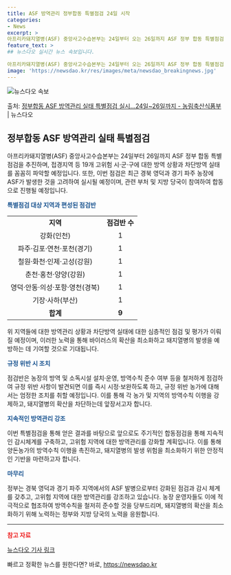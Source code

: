 ```yaml
---
title: ASF 방역관리 정부합동 특별점검 24일 시작
categories:
- News
excerpt: >
아프리카돼지열병(ASF) 중앙사고수습본부는 24일부터 오는 26일까지 ASF 정부 합동 특별점검을 추진한다고…
feature_text: >
## 뉴스다오 실시간 뉴스 속보입니다.

아프리카돼지열병(ASF) 중앙사고수습본부는 24일부터 오는 26일까지 ASF 정부 합동 특별점검을 추진한다고…
image: 'https://newsdao.kr/res/images/meta/newsdao_breakingnews.jpg'
---
```


![뉴스다오 속보](https://newsdao.kr/res/images/meta/newsdao_breakingnews.jpg)

<p>출처: <a href="https://newsdao.kr/3071" rel="dofollow">정부합동 ASF 방역관리 실태 특별점검 실시…24일~26일까지 - 농림축산식품부</a> | 뉴스다오</p>

<h2 data-ke-size="size26">정부합동 ASF 방역관리 실태 특별점검</h2>

<p data-ke-size="size16">아프리카돼지열병(ASF) 중앙사고수습본부는 24일부터 26일까지 ASF 정부 합동 특별점검을 추진하며, 접경지역 등 19개 고위험 시·군·구에 대한 방역 상황과 차단방역 실태를 꼼꼼히 파악할 예정입니다. 또한, 이번 점검은 최근 경북 영덕과 경기 파주 농장에 ASF가 발생한 것을 고려하여 실시될 예정이며, 관련 부처 및 지방 당국이 참여하여 합동으로 진행될 예정입니다.</p>

<p data-ke-size="size16"><b><span style="color: #1a5490;">특별점검 대상 지역과 편성된 점검반</span></b></p>

<table>
<tbody>
<tr>
<td style="text-align: center; height: 17px;"><b>지역</b></td>
<td style="text-align: center; height: 17px;"><b>점검반 수</b></td>
</tr>
<tr>
<td style="text-align: center; height: 17px;">강화(인천)</td>
<td style="text-align: center; height: 17px;">1</td>
</tr>
<tr>
<td style="text-align: center; height: 17px;">파주·김포·연천·포천(경기)</td>
<td style="text-align: center; height: 17px;">1</td>
</tr>
<tr>
<td style="text-align: center; height: 17px;">철원·화천·인제·고성(강원)</td>
<td style="text-align: center; height: 17px;">1</td>
</tr>
<tr>
<td style="text-align: center; height: 17px;">춘천·홍천·양양(강원)</td>
<td style="text-align: center; height: 17px;">1</td>
</tr>
<tr>
<td style="text-align: center; height: 17px;">영덕·안동·의성·포항·영천(경북)</td>
<td style="text-align: center; height: 17px;">1</td>
</tr>
<tr>
<td style="text-align: center; height: 17px;">기장·사하(부산)</td>
<td style="text-align: center; height: 17px;">1</td>
</tr>
<tr>
<td style="text-align: center; height: 17px;"><b>합계</b></td>
<td style="text-align: center; height: 17px;"><b>9</b></td>
</tr>
</tbody>
</table>

<p data-ke-size="size16">위 지역들에 대한 방역관리 상황과 차단방역 실태에 대한 심층적인 점검 및 평가가 이뤄질 예정이며, 이러한 노력을 통해 바이러스의 확산을 최소화하고 돼지열병의 발생을 예방하는 데 기여할 것으로 기대됩니다.</p>

<p data-ke-size="size16"><b><span style="color: #1a5490;">규정 위반 시 조치</span></b></p>

<p data-ke-size="size16">점검반은 농장의 방역 및 소독시설 설치·운영, 방역수칙 준수 여부 등을 철저하게 점검하여 규정 위반 사항이 발견되면 이를 즉시 시정·보완하도록 하고, 규정 위반 농가에 대해서는 엄정한 조치를 취할 예정입니다. 이를 통해 각 농가 및 지역의 방역수칙 이행을 강제하고, 돼지열병의 확산을 차단하는데 앞장서고자 합니다.</p>

<p data-ke-size="size16"><b><span style="color: #1a5490;">지속적인 방역관리 강조</span></b></p>

<p data-ke-size="size16">이번 특별점검을 통해 얻은 결과를 바탕으로 앞으로도 주기적인 합동점검을 통해 지속적인 감시체계를 구축하고, 고위험 지역에 대한 방역관리를 강화할 계획입니다. 이를 통해 양돈농가의 방역수칙 이행을 촉진하고, 돼지열병의 발생 위험을 최소화하기 위한 안정적인 기반을 마련하고자 합니다.</p>

<p data-ke-size="size16"><b><span style="color: #1a5490;">마무리</span></b></p>

<p data-ke-size="size16">정부는 경북 영덕과 경기 파주 지역에서의 ASF 발병으로부터 강화된 점검과 감시 체계를 갖추고, 고위험 지역에 대한 방역관리를 강조하고 있습니다. 농장 운영자들도 이에 적극적으로 협조하여 방역수칙을 철저히 준수할 것을 당부드리며, 돼지열병의 확산을 최소화하기 위해 노력하는 정부와 지방 당국의 노력을 응원합니다.</p>

<hr>

<p data-ke-size="size16"><b><span style="color: #ee2323;">참고 자료</span></b></p>
<p data-ke-size="size16"><a href="https://newsdao.kr/3071">뉴스다오 기사 링크</a></p> 

빠르고 정확한 뉴스를 원한다면? 바로, <a href="https://newsdao.kr" rel="dofollow">https://newsdao.kr</a>


    
